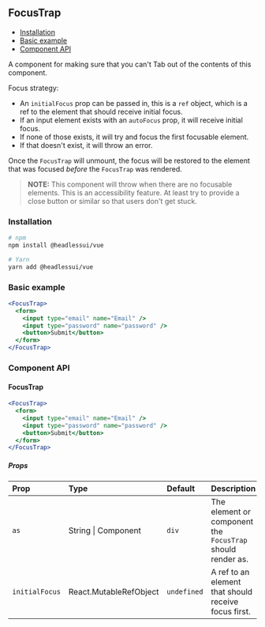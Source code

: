 ## FocusTrap

- [Installation](#installation)
- [Basic example](#basic-example)
- [Component API](#component-api)

A component for making sure that you can't Tab out of the contents of this
component.

Focus strategy:

- An `initialFocus` prop can be passed in, this is a `ref` object, which is a ref to the element that should receive initial focus.
- If an input element exists with an `autoFocus` prop, it will receive initial focus.
- If none of those exists, it will try and focus the first focusable element.
- If that doesn't exist, it will throw an error.

Once the `FocusTrap` will unmount, the focus will be restored to the element that was focused _before_ the `FocusTrap` was rendered.

> **NOTE:** This component will throw when there are no focusable elements.
> This is an accessibility feature. At least try to provide a close button or
> similar so that users don't get stuck.

### Installation

```sh
# npm
npm install @headlessui/vue

# Yarn
yarn add @headlessui/vue
```

### Basic example

```jsx
<FocusTrap>
  <form>
    <input type="email" name="Email" />
    <input type="password" name="password" />
    <button>Submit</button>
  </form>
</FocusTrap>
```

### Component API

#### FocusTrap

```jsx
<FocusTrap>
  <form>
    <input type="email" name="Email" />
    <input type="password" name="password" />
    <button>Submit</button>
  </form>
</FocusTrap>
```

##### Props

| Prop           | Type                   | Default     | Description                                                |
| :------------- | :--------------------- | :---------- | :--------------------------------------------------------- |
| `as`           | String \| Component    | `div`       | The element or component the `FocusTrap` should render as. |
| `initialFocus` | React.MutableRefObject | `undefined` | A ref to an element that should receive focus first.       |
